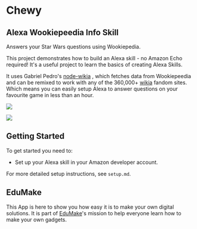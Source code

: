 # Chewy
## Alexa Wookiepeedia Info Skill

Answers your Star Wars questions using Wookiepedia.

This project demonstrates how to build an Alexa skill - no Amazon Echo required! It's a useful project to learn the basics of creating Alexa Skills. 

It uses Gabriel Pedro's [node-wikia](https://github.com/gpedro/node-wikia) , which fetches data from Wookiepeedia and can be remixed to work with any of the 360,000+ [wikia](http://wikia.com/) fandom sites. Which means you can easily setup Alexa to answer questions on your favourite game in less than an hour.


![](http://img3.wikia.nocookie.net/__cb23/starwars/images/8/89/Wiki-wordmark.png)

![](https://cdn.gomix.com/681cc882-059d-4b05-a1f6-6cbc099cc79c%2FalexaSkillGIF.gif)


## Getting Started
To get started you need to:
- Set up your Alexa skill in your Amazon developer account.

For more detailed setup instructions, see `setup.md`.

## EduMake
This App is here to show you how easy it is to make your own digital solutions. It is part of [EduMake](https://edumake.org/)'s mission to help everyone learn how to make your own gadgets.